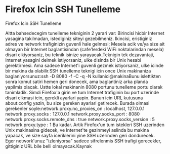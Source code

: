 # Firefox Icin SSH Tunelleme


Firefox Icin SSH Tunelleme



Altta bahsedecegim tunelleme tekniginin 2 yarari var: Birincisi hicbir Internet yasagina takilmadan, istediginiz siteyi gezebilmeniz. Ikincisi, eristiginiz adres ve network trafiginizin guvenli hale gelmesi; Mesela acik ve/ya size ait olmayan bir Internet baglantisindan (cafe'lerdeki WiFi noktalarindan mesela) disari cikiyorsaniz, bu teknik isinize yarayacak.Teknigin tek dezavantaji, Internet yasagini delmek istiyorsaniz, ulke disinda bir Unix hesabi gerektirmesi. Ama sadece Internet'i guvenli gezmek istiyorsaniz, ulke icinde bir makina da olabilir.SSH tunelleme teknigi icin once Unix makinaniza baglaniyorsunuz:ssh -D 8080 -f -C -q -N kullanici@makinaBunu islettikten sonra komut satiri hemen geri donecek, ama baglantiniz arka planda yapilmis olacak. Ustte lokal makinanin 8080 portunu tunelleme portu olarak tanimladik. Simdi Firefox'a girin ve tum Internet trafiginin bu port uzerinde disari cikmasi icin, gerekli ayarlari yapin. Bunun icin URL kutusuna about:config yazin, bu size gereken ayarlari getirecek. Burada olmasi gerekenler soyle:network.proxy.no_proxies_on : localhost, 127.0.0.1 network.proxy.socks : 127.0.0.1 network.proxy.socks_port : 8080 network.proxy.socks.remote_dns : true network.proxy.socks_version : 5 network.proxy.type : 1 Bu kadar. Artik Firefox'un tum istekleri SSH uzerinden Unix makinasina gidecek, ve Internet'te gezinmeyi aslinda bu makina yapacak, ve size sayfa iceriklerini yine SSH uzerinden geri dondurecek. Eger network'unuz "izleniyorsa" sadece sifrelenmis SSH trafigi gorecekler, gittiginiz URL bile belli olmayacak.Kaynak




